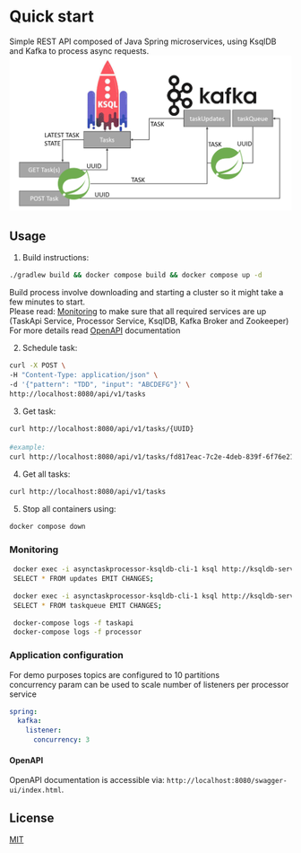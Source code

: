 # Quick start

Simple REST API composed of Java Spring microservices, 
using KsqlDB and Kafka to process async requests.
![diagram.png](diagram.png)
## Usage

1. Build instructions:

```bash
./gradlew build && docker compose build && docker compose up -d
```
Build process involve downloading and starting a cluster so it might take a few minutes to start.
\
Please read: [Monitoring](#Monitoring) to make sure that all required services are up
\
(TaskApi Service, Processor Service, KsqlDB, Kafka Broker and Zookeeper) 
\
For more details read [OpenAPI](#OpenAPI) documentation

2. Schedule task:
```bash
curl -X POST \
-H "Content-Type: application/json" \
-d '{"pattern": "TDD", "input": "ABCDEFG"}' \
http://localhost:8080/api/v1/tasks
```


3. Get task:
```bash
curl http://localhost:8080/api/v1/tasks/{UUID}

#example:
curl http://localhost:8080/api/v1/tasks/fd817eac-7c2e-4deb-839f-6f76e21147e0
```
4. Get all tasks:
```bash
curl http://localhost:8080/api/v1/tasks
```

5. Stop all containers using:

```bash
docker compose down
```

### Monitoring

```bash
 docker exec -i asynctaskprocessor-ksqldb-cli-1 ksql http://ksqldb-server:8088
 SELECT * FROM updates EMIT CHANGES;
```

```bash
 docker exec -i asynctaskprocessor-ksqldb-cli-1 ksql http://ksqldb-server:8088
 SELECT * FROM taskqueue EMIT CHANGES;
```

```bash
 docker-compose logs -f taskapi
 docker-compose logs -f processor
```



### Application configuration
For demo purposes topics are configured to 10 partitions
\
concurrency param can be used to scale number of listeners per processor service
```yaml
spring:
  kafka:
    listener:
      concurrency: 3
```

#### OpenAPI

OpenAPI documentation is accessible via:
`http://localhost:8080/swagger-ui/index.html`.

## License

[MIT](https://choosealicense.com/licenses/mit/)
